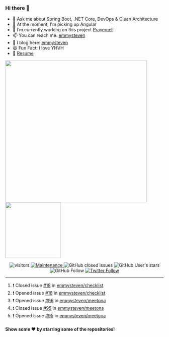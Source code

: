 ### Hi there 👋

- 💬 Ask me about Spring Boot, .NET Core, DevOps & Clean Architecture
- 🌱 At the moment, I'm picking up Angular
- 🔭 I’m currently working on this project [Prayercell](https://github.com/emmysteven/prayercell)
- 📫 You can reach me: [emmysteven](mailto:hello@emmysteven.com)
- 📃 I blog here: [emmysteven](https://dev.to/emmysteven)
- 😆 Fun Fact: I love YHVH
- 📄 [Resume](https://github.com/emmysteven/emmysteven/blob/main/docs/resume.pdf)


<p align="left">
<a href="https://github.com/emmysteven/emmysteven">
	<img width="450px" src="https://github-readme-stats.vercel.app/api?username=emmysteven&title_color=ffffff&theme=vue-dark&show_icons=true&count_private=true&hide_border=true" />
</a><a href="https://github.com/emmysteven/emmysteven">
	<img height="177em" src="https://github-readme-stats.vercel.app/api/top-langs/?username=emmysteven&title_color=ffffff&theme=vue-dark&show_icons=true&count_private=true&hide_border=true&layout=compact&langs_count=8&hide=css,html,dockerfile,freemarker" />
</a>
</p>

<p></p>


<div align="center">
	<img alt="visitors" src="https://visitor-badge.glitch.me/badge?page_id=emmysteven" />
	<a href="https://gitHub.com/emmysteven/emmysteven/graphs/commit-activity">
		<img alt="Maintenance" src="https://img.shields.io/badge/Maintained%3F-yes-green.svg">
	</a>
	<img alt="GitHub closed issues" src="https://img.shields.io/github/issues-closed/emmysteven/emmysteven">
	<img alt="GitHub User's stars" src="https://img.shields.io/github/stars/emmysteven?style=flat" />
	<img alt="GitHub Follow" src="https://img.shields.io/github/followers/emmysteven?label=followers&logo=GitHub&style=flat" />
	<a href="https://twitter.com/emmysteven_">
		<img alt="Twitter Follow" src="https://img.shields.io/twitter/follow/emmysteven_?style=flat&label=followers&logo=Twitter" />
	</a>
</div>

---
<!--START_SECTION:activity-->
1. ❗️ Closed issue [#18](https://github.com/emmysteven/checklist/issues/18) in [emmysteven/checklist](https://github.com/emmysteven/checklist)
2. ❗️ Opened issue [#18](https://github.com/emmysteven/checklist/issues/18) in [emmysteven/checklist](https://github.com/emmysteven/checklist)
3. ❗️ Opened issue [#96](https://github.com/emmysteven/meetona/issues/96) in [emmysteven/meetona](https://github.com/emmysteven/meetona)
4. ❗️ Closed issue [#95](https://github.com/emmysteven/meetona/issues/95) in [emmysteven/meetona](https://github.com/emmysteven/meetona)
5. ❗️ Opened issue [#95](https://github.com/emmysteven/meetona/issues/95) in [emmysteven/meetona](https://github.com/emmysteven/meetona)
<!--END_SECTION:activity-->

<p></p>

#### Show some ❤️ by starring some of the repositories!
